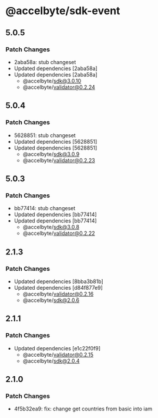 # @accelbyte/sdk-event

## 5.0.5

### Patch Changes

- 2aba58a: stub changeset
- Updated dependencies [2aba58a]
- Updated dependencies [2aba58a]
  - @accelbyte/sdk@3.0.10
  - @accelbyte/validator@0.2.24

## 5.0.4

### Patch Changes

- 5628851: stub changeset
- Updated dependencies [5628851]
- Updated dependencies [5628851]
  - @accelbyte/sdk@3.0.9
  - @accelbyte/validator@0.2.23

## 5.0.3

### Patch Changes

- bb77414: stub changeset
- Updated dependencies [bb77414]
- Updated dependencies [bb77414]
  - @accelbyte/sdk@3.0.8
  - @accelbyte/validator@0.2.22

## 2.1.3

### Patch Changes

- Updated dependencies [8bba3b81b]
- Updated dependencies [d84f877e9]
  - @accelbyte/validator@0.2.16
  - @accelbyte/sdk@2.0.6

## 2.1.1

### Patch Changes

- Updated dependencies [e1c22f0f9]
  - @accelbyte/validator@0.2.15
  - @accelbyte/sdk@2.0.4

## 2.1.0

### Patch Changes

- 4f5b32ea9: fix: change get countries from basic into iam
